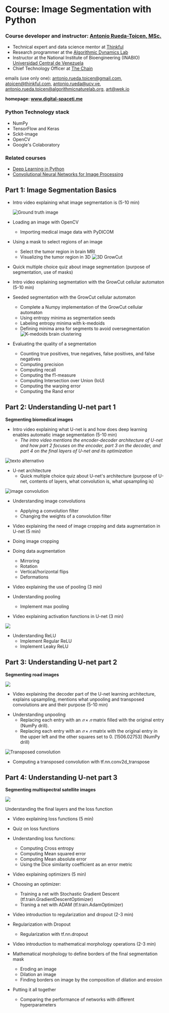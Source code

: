 # Course: Image Segmentation with Python

### Course developer and instructor: [Antonio Rueda-Toicen, MSc.](https://www.linkedin.com/in/antonioruedatoicen/)
+ Technical expert and data science mentor at [Thinkful](https://www.thinkful.com/)
+ Research programmer at the [Algorithmic Dynamics Lab](https://www.algorithmicdynamics.net/)
+ Instructor at the National Institute of Bioengineering (INABIO) [Universidad Central de Venezuela](http://www.ucv.ve/)
+ Chief Technology Officer at [The Chain](http://thechain.tech/)

emails (use only one): antonio.rueda.toicen@gmail.com, atoicen@thinkful.com, antonio.rueda@ucv.ve, antonio.rueda.toicen@algorithmicnaturelab.org, art@wek.io

**homepage: www.digital-spaceti.me**

### Python Technology stack

+ NumPy
+ TensorFlow and Keras
+ Sckit-image
+ OpenCV
+ Google's Colaboratory


### Related courses

+ [Deep Learning in Python](https://www.datacamp.com/courses/deep-learning-in-python)
+ [Convolutional Neural Networks for Image Processing](https://www.datacamp.com/courses/convolutional-neural-networks-for-image-processing)





## Part 1: Image Segmentation Basics

+ Intro video explaining what image segmentation is (5-10 min)

   ![Ground truth image](https://raw.githubusercontent.com/andandandand/images-for-colab-notebooks/master/TumorSim%20ground%20truth.png)

+ Loading an image with OpenCV
  + Importing medical image data with PyDICOM
+ Using a mask to select regions of an image
  * Select the tumor region in brain MRI
  * Visualizing the tumor region in 3D
    ![3D GrowCut](https://raw.githubusercontent.com/andandandand/images-for-colab-notebooks/master/3d-GrowCut-brain.PNG) 
    
+ Quick multiple choice quiz about image segmentation (purpose of segmentation, use of masks)
 
 
 + Intro video explaining segmentation with the GrowCut cellular automaton (5-10 min)
 
 + Seeded segmentation with the GrowCut cellular automaton
    + Complete a Numpy implementation of the GrowCut cellular automaton
    + Using entropy minima as segmentation seeds
    + Labeling entropy minima with k-medoids
    + Defining minima area for segments to avoid oversegmentation
    ![K-medoids brain clustering](https://raw.githubusercontent.com/andandandand/images-for-colab-notebooks/master/seeded%20segmentation.PNG)

+ Evaluating the quality of a segmentation
  + Counting true positives, true negatives, false positives, and false negatives 
  - Computing precision
  + Computing recall
  + Computing the f1-measure
  + Computing Intersection over Union (IoU)
  + Computing the warping error
  + Computing the Rand error 


## Part 2: Understanding U-net part 1
**Segmenting biomedical images**

+ Intro video explaining what U-net is and how does deep learning enables automatic image segmentation (5-10 min)
  * *The intro video mentions the encoder-decoder architecture of U-net and how part 2 focuses on the encoder, part 3 on the decoder, and part 4 on the final layers of U-net and its optimization*

![texto alternativo](https://lmb.informatik.uni-freiburg.de/people/ronneber/u-net/u-net-architecture.png)

+ U-net architecture
  + Quick multiple choice quiz about U-net's architecture (purpose of U-net, contents of layers, what convolution is, what upsampling is)

![image convolution](https://i.stack.imgur.com/YDusp.png)
+ Understanding image convolutions
  + Applying a convolution filter
  + Changing the weights of a convolution filter

+ Video explaining the need of image cropping and data augmentation in U-net (5 min)

+ Doing image cropping

+ Doing data augmentation
  + Mirroring
  + Rotation
  + Vertical/horizontal flips 
  + Deformations

+ Video explaining the use of pooling (3 min)
  
+ Understanding pooling
  * Implement max pooling
  
+ Video explaining activation functions in U-net (3 min)  
  
![](https://cdn-images-1.medium.com/max/1600/1*A_Bzn0CjUgOXtPCJKnKLqA.jpeg)  
+ Understanding ReLU 
  * Implement Regular ReLU
  * Implement Leaky ReLU


## Part 3: Understanding U-net part 2
**Segmenting road images**

![](https://github.com/aschneuw/road-segmentation-unet/blob/master/report/figures/submission_selection/images_003.png?raw=true)

* Video explaining the decoder part of the U-net learning architecture, explains upsampling, mentions what unpooling and transposed convolutions are and their purpose (5-10 min)

+ Understanding unpooling 
  + Replacing each entry with an $𝑛 \times 𝑛$ matrix filled with the original entry (NumPy drill).
  + Replacing each entry with an $𝑛 \times 𝑛$ matrix with the original entry in the upper left and the other squares set to 0. [1506.02753]   (NumPy drill)
    
![Transposed convolution](https://raw.githubusercontent.com/andandandand/images-for-colab-notebooks/master/transposed-convolutions.PNG)  
  + Computing a transposed convolution with tf.nn.conv2d_transpose

## Part 4: Understanding U-net part 3
**Segmenting multispectral satellite images**

![](https://camo.githubusercontent.com/28891f9cc505787a642b1ddabdc162e236c26204/68747470733a2f2f692e696d6775722e636f6d2f686a49546670632e706e67)

Understanding the final layers and the loss function

+ Video explaining loss functions (5 min)

+ Quiz on loss functions 

+ Understanding loss functions:
  + Computing Cross entropy
  + Computing Mean squared error
  + Computing Mean absolute error
  + Using the Dice similarity coefficient as an error metric

+ Video explaining optimizers (5 min)

+ Choosing an optimizer:
  + Training a net with Stochastic Gradient Descent (tf.train.GradientDescentOptimizer)
  + Traning a net with ADAM (tf.train.AdamOptimizer)

+ Video introduction to regularization and dropout (2-3 min)

+ Regularization with Dropout
  + Regularization with tf.nn.dropout

+ Video introduction to mathematical morphology operations (2-3 min)

+ Mathematical morphology to define borders of the final segmentation mask 
  + Eroding an image
  + Dilation an image
  + Finding borders on image by the composition of dilation and erosion
  
+ Putting it all together
  + Comparing the performance of networks with different hyperparameters










